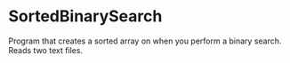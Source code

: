 # SortedBinarySearch

Program that creates a sorted array on when you perform a binary search. Reads two text files. 
